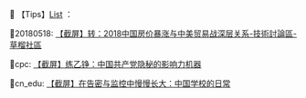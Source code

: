 📕 【Tips】[List](readme.md) ：

🔗20180518: [【截屏】转：2018中国房价暴涨与中美贸易战深层关系-技術討論區-草榴社區](http://go.choong.net/s/20180518)

🔗cpc: [【截屏】练乙铮：中国共产党隐秘的影响力机器](http://go.choong.net/s/cpc)

🔗cn_edu: [【截屏】在告密与监控中慢慢长大：中国学校的日常](http://go.choong.net/s/cn_edu/)




